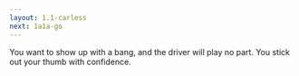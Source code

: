 ```yaml
---
layout: 1.1-carless
next: 1a1a-go
---
```

You want to show up with a bang, and the driver will play no part. You stick out your thumb with confidence.